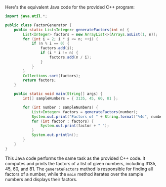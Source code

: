  Here's the equivalent Java code for the provided C++ program:

```java
import java.util.*;

public class FactorGenerator {
    public static List<Integer> generateFactors(int n) {
        List<Integer> factors = new ArrayList<>(Arrays.asList(1, n));
        for (int i = 2; i * i <= n; ++i) {
            if (n % i == 0) {
                factors.add(i);
                if (i * i != n) {
                    factors.add(n / i);
                }
            }
        }
        Collections.sort(factors);
        return factors;
    }

    public static void main(String[] args) {
        int[] sampleNumbers = { 3135, 45, 60, 81 };

        for (int number : sampleNumbers) {
            List<Integer> factors = generateFactors(number);
            System.out.print("Factors of " + String.format("%4d", number) + " are: ");
            for (int factor : factors) {
                System.out.print(factor + " ");
            }
            System.out.println();
        }
    }
}
```

This Java code performs the same task as the provided C++ code. It computes and prints the factors of a list of given numbers, including 3135, 45, 60, and 81. The `generateFactors` method is responsible for finding all factors of a number, while the `main` method iterates over the sample numbers and displays their factors.
